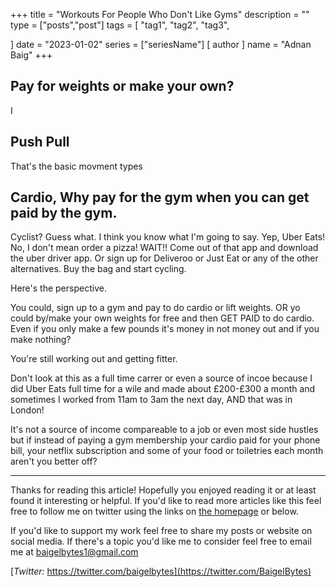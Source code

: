 +++
title = "Workouts For People Who Don't Like Gyms"
description = ""
type = ["posts","post"]
tags = [
    "tag1",
    "tag2",
    "tag3",
    
]
date = "2023-01-02"
series = ["seriesName"]
[ author ]
  name = "Adnan Baig"
+++

## Pay for weights or make your own?

I



## Push Pull

That's the basic movment types



## Cardio, Why pay for the gym when you can get paid by the gym.

Cyclist? Guess what. I think you know what I'm going to say. Yep, Uber Eats! No, I don't mean order a pizza! WAIT!! Come out of that app and download the uber driver app. Or sign up for Deliveroo or Just Eat or any of the other alternatives. Buy the bag and start cycling.

Here's the perspective.

You could, sign up to a gym and pay to do cardio or lift weights. OR yo could by/make your own weights for free and then GET PAID to do cardio. Even if you only make a few pounds it's money in not money out and if you make nothing?

You're still working out and getting fitter.

Don't look at this as a full time carrer or even a source of incoe because I did Uber Eats full time for a wile and made about £200-£300 a month and sometimes I worked from 11am to 3am the next day, AND that was in London!

It's not a source of income compareable to a job or even most side hustles but if instead of paying a gym membership your cardio paid for your phone bill, your netflix subscription and some of your food or toiletries each month aren't you better off?


---


Thanks for reading this article! Hopefully you enjoyed reading it or at least found it interesting or helpful. If you'd like to read more articles like this feel free to follow me on twitter using the links on [the homepage](https://baigelbytes.netlify.app) or below.

If you'd like to support my work feel free to share my posts or website on social media. If there's a topic you'd like me to consider feel free to email me at baigelbytes1@gmail.com


[*Twitter:* https://twitter.com/baigelbytes](https://twitter.com/BaigelBytes)
